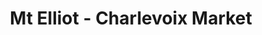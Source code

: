 ---
title: "Mt Elliot - Charlevoix Market"
url: /detroit/mt-elliot-charlevoix-market/
shop: Spirituosen
---